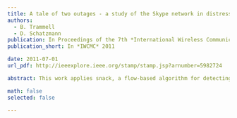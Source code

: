 ```yaml
---
title: A tale of two outages - a study of the Skype network in distress
authors:
  - B. Trammell
  - D. Schatzmann
publication: In Proceedings of the 7th *International Wireless Communications and Mobile Computing Conference*, Istanbul, July 2011
publication_short: In *IWCMC* 2011

date: 2011-07-01
url_pdf: http://ieeexplore.ieee.org/stamp/stamp.jsp?arnumber=5982724

abstract: This work applies snack, a flow-based algorithm for detecting connections between clients and supernodes to the Skype network, to the study of two separate outages on the Skype network in August 2007 and December 2010. We examine both outages in detail, comparing them to each other, and to previous work on the first outage. We find that a simple metric derived from connection events per unique client as measured by snack acts as a proxy for the Skype network, and would have provided forewarning of the 2007 outage, and may have applicability as an indicator of general Skype network health. We also examine the faster onset of and recovery from the 2010 outage, discovering that the distribution of clients per supernode is a proxy measurement for network centralization, and detects the apparent present recovery strategy from such outages. These two metrics may be applied by any network operator to monitor the health of the Skype network.

math: false
selected: false

---
```


